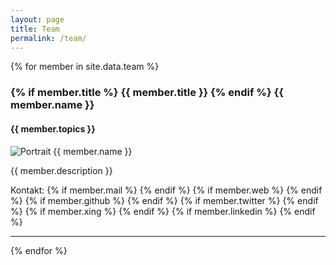 ```yaml
---
layout: page
title: Team
permalink: /team/
---
```


<link rel="stylesheet" href="{{ "/assets/css/font-awesome.min.css" | prepend: site.baseurl }}">
<!-- The infos of each member are maintained in `_data/team.yml` -->
{% for member in site.data.team %}
  <a name="{{ member.id}}"/>
  <h3>
    {% if member.title %}
      {{ member.title }}
    {% endif %}
    {{ member.name }}
  </h3>
  <h4>{{ member.topics }}</h4>
  <div>
  <img src="{{ member.image }}" alt="Portrait {{ member.name }}" class="team__portrait">
  <p>{{ member.description }}</p>
  </div>
  <div>
    Kontakt: 
    {% if member.mail %}
    <a href="mailto:{{ member.mail }}">
      <i class="fa fa-envelope" aria-hidden="true"></i>
    </a>
    {% endif %}
    {% if member.web %}
    <a href="{{ member.web }}">
      <i class="fa fa-home" aria-hidden="true"></i>
    </a>
    {% endif %}
    {% if member.github %}
    <a href="https://github.com/{{ member.github }}">
      <i class="fa fa-github" aria-hidden="true"></i>
    </a>
    {% endif %}
    {% if member.twitter %}
    <a href="https://twitter.com/{{ member.twitter }}">
      <i class="fa fa-twitter" aria-hidden="true"></i>
    </a>
    {% endif %}
    {% if member.xing %}
    <a href="https://www.xing.com/profile/{{ member.xing }}">
      <i class="fa fa-xing" aria-hidden="true"></i>
    </a>
    {% endif %}
    {% if member.linkedin %}
    <a href="https://www.linkedin.com/in/{{ member.linkedin }}">
      <i class="fa fa-linkedin" aria-hidden="true"></i>
    </a>
    {% endif %}
  </div>
  <hr>
{% endfor %}
